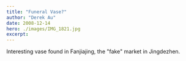 ```yaml
---
title: "Funeral Vase?"
author: "Derek Au"
date: 2008-12-14
hero: ./images/IMG_1821.jpg
excerpt: 
---
```


Interesting vase found in Fanjiajing, the "fake" market in Jingdezhen.
